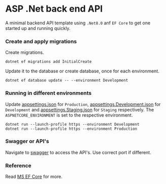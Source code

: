 # ASP .Net back end API
A minimal backend API template using `.Net8.0` anf `EF Core` to get one started up and running quickly.

### Create and apply migrations

Create migrations.

```
dotnet ef migrations add InitialCreate
```

Update it to the database or create database, once for each environment.
```
dotnet ef database update -- --environment Development
```
### Running in different environments

Update [appsettings.json](appsettings.json) for `Production`, [appsettings.Development.json](appsettings.Development.json) for `Development` and [appsettings.Staging.json](appsettings.Staging.json) for `Staging` respectively. The `ASPNETCORE_ENVIRONMENT` is set to the respective environment.

```
dotnet run --launch-profile https --environment Development
dotnet run --launch-profile https --environment Production
```

### Swagger or API's

Navigate to [swagger](https://localhost:7027/swagger) to access the API's. Use correct port if different.

### Reference

Read [MS EF Core](https://learn.microsoft.com/en-us/ef/core/) for more.
